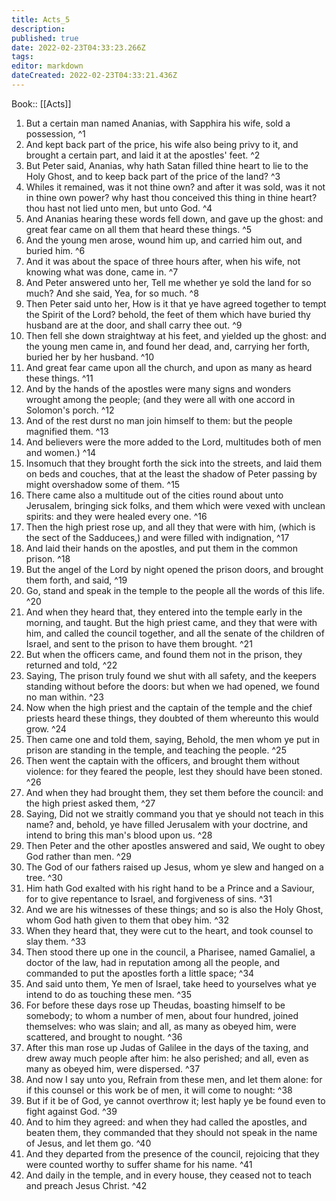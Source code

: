 ```yaml
---
title: Acts_5
description: 
published: true
date: 2022-02-23T04:33:23.266Z
tags: 
editor: markdown
dateCreated: 2022-02-23T04:33:21.436Z
---
```


 Book:: [[Acts]]
 1. But a certain man named Ananias, with Sapphira his wife, sold a possession, ^1
 2. And kept back part of the price, his wife also being privy to it, and brought a certain part, and laid it at the apostles' feet. ^2
 3. But Peter said, Ananias, why hath Satan filled thine heart to lie to the Holy Ghost, and to keep back part of the price of the land? ^3
 4. Whiles it remained, was it not thine own? and after it was sold, was it not in thine own power? why hast thou conceived this thing in thine heart? thou hast not lied unto men, but unto God. ^4
 5. And Ananias hearing these words fell down, and gave up the ghost: and great fear came on all them that heard these things. ^5
 6. And the young men arose, wound him up, and carried him out, and buried him. ^6
 7. And it was about the space of three hours after, when his wife, not knowing what was done, came in. ^7
 8. And Peter answered unto her, Tell me whether ye sold the land for so much? And she said, Yea, for so much. ^8
 9. Then Peter said unto her, How is it that ye have agreed together to tempt the Spirit of the Lord? behold, the feet of them which have buried thy husband are at the door, and shall carry thee out. ^9
 10. Then fell she down straightway at his feet, and yielded up the ghost: and the young men came in, and found her dead, and, carrying her forth, buried her by her husband. ^10
 11. And great fear came upon all the church, and upon as many as heard these things. ^11
 12. And by the hands of the apostles were many signs and wonders wrought among the people; (and they were all with one accord in Solomon's porch. ^12
 13. And of the rest durst no man join himself to them: but the people magnified them. ^13
 14. And believers were the more added to the Lord, multitudes both of men and women.) ^14
 15. Insomuch that they brought forth the sick into the streets, and laid them on beds and couches, that at the least the shadow of Peter passing by might overshadow some of them. ^15
 16. There came also a multitude out of the cities round about unto Jerusalem, bringing sick folks, and them which were vexed with unclean spirits: and they were healed every one. ^16
 17. Then the high priest rose up, and all they that were with him, (which is the sect of the Sadducees,) and were filled with indignation, ^17
 18. And laid their hands on the apostles, and put them in the common prison. ^18
 19. But the angel of the Lord by night opened the prison doors, and brought them forth, and said, ^19
 20. Go, stand and speak in the temple to the people all the words of this life. ^20
 21. And when they heard that, they entered into the temple early in the morning, and taught. But the high priest came, and they that were with him, and called the council together, and all the senate of the children of Israel, and sent to the prison to have them brought. ^21
 22. But when the officers came, and found them not in the prison, they returned and told, ^22
 23. Saying, The prison truly found we shut with all safety, and the keepers standing without before the doors: but when we had opened, we found no man within. ^23
 24. Now when the high priest and the captain of the temple and the chief priests heard these things, they doubted of them whereunto this would grow. ^24
 25. Then came one and told them, saying, Behold, the men whom ye put in prison are standing in the temple, and teaching the people. ^25
 26. Then went the captain with the officers, and brought them without violence: for they feared the people, lest they should have been stoned. ^26
 27. And when they had brought them, they set them before the council: and the high priest asked them, ^27
 28. Saying, Did not we straitly command you that ye should not teach in this name? and, behold, ye have filled Jerusalem with your doctrine, and intend to bring this man's blood upon us. ^28
 29. Then Peter and the other apostles answered and said, We ought to obey God rather than men. ^29
 30. The God of our fathers raised up Jesus, whom ye slew and hanged on a tree. ^30
 31. Him hath God exalted with his right hand to be a Prince and a Saviour, for to give repentance to Israel, and forgiveness of sins. ^31
 32. And we are his witnesses of these things; and so is also the Holy Ghost, whom God hath given to them that obey him. ^32
 33. When they heard that, they were cut to the heart, and took counsel to slay them. ^33
 34. Then stood there up one in the council, a Pharisee, named Gamaliel, a doctor of the law, had in reputation among all the people, and commanded to put the apostles forth a little space; ^34
 35. And said unto them, Ye men of Israel, take heed to yourselves what ye intend to do as touching these men. ^35
 36. For before these days rose up Theudas, boasting himself to be somebody; to whom a number of men, about four hundred, joined themselves: who was slain; and all, as many as obeyed him, were scattered, and brought to nought. ^36
 37. After this man rose up Judas of Galilee in the days of the taxing, and drew away much people after him: he also perished; and all, even as many as obeyed him, were dispersed. ^37
 38. And now I say unto you, Refrain from these men, and let them alone: for if this counsel or this work be of men, it will come to nought: ^38
 39. But if it be of God, ye cannot overthrow it; lest haply ye be found even to fight against God. ^39
 40. And to him they agreed: and when they had called the apostles, and beaten them, they commanded that they should not speak in the name of Jesus, and let them go. ^40
 41. And they departed from the presence of the council, rejoicing that they were counted worthy to suffer shame for his name. ^41
 42. And daily in the temple, and in every house, they ceased not to teach and preach Jesus Christ. ^42
